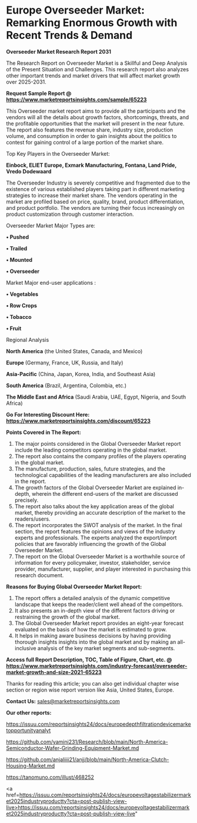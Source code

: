 # Europe Overseeder Market: Remarking Enormous Growth with Recent Trends & Demand

<strong>Overseeder Market Research Report 2031</strong>

The Research Report on Overseeder Market is a Skillful and Deep Analysis of the Present Situation and Challenges. This research report also analyzes other important trends and market drivers that will affect market growth over 2025-2031.

<strong>Request Sample Report @ <a href=https://www.marketreportsinsights.com/sample/65223>https://www.marketreportsinsights.com/sample/65223</a></strong>

This Overseeder market report aims to provide all the participants and the vendors will all the details about growth factors, shortcomings, threats, and the profitable opportunities that the market will present in the near future. The report also features the revenue share, industry size, production volume, and consumption in order to gain insights about the politics to contest for gaining control of a large portion of the market share.

Top Key Players in the Overseeder Market:

<strong>Einbock, ELIET Europe, Exmark Manufacturing, Fontana, Land Pride, Vredo Dodewaard</strong>

The Overseeder Industry is severely competitive and fragmented due to the existence of various established players taking part in different marketing strategies to increase their market share. The vendors operating in the market are profiled based on price, quality, brand, product differentiation, and product portfolio. The vendors are turning their focus increasingly on product customization through customer interaction.

Overseeder Market Major Types are:

<strong>• Pushed

• Trailed

• Mounted

• Overseeder</strong>

Market Major end-user applications :

<strong>• Vegetables

• Row Crops

• Tobacco

• Fruit</strong>

Regional Analysis

</u><strong><b>North America</b></strong> (the United States, Canada, and Mexico)

<strong><b>Europe </b></strong>(Germany, France, UK, Russia, and Italy)

<strong><b>Asia-Pacific</b></strong> (China, Japan, Korea, India, and Southeast Asia)

<strong><b>South America</b></strong> (Brazil, Argentina, Colombia, etc.)

<strong><b>The Middle East and Africa</b></strong> (Saudi Arabia, UAE, Egypt, Nigeria, and South Africa)

<strong>Go For Interesting Discount Here: <a href=https://www.marketreportsinsights.com/discount/65223>https://www.marketreportsinsights.com/discount/65223</a></strong>

<strong>Points Covered in The Report:</strong>
<ol>
  <li>The major points considered in the Global Overseeder Market report include the leading competitors operating in the global market.</li>
  <li>The report also contains the company profiles of the players operating in the global market.</li>
  <li>The manufacture, production, sales, future strategies, and the technological capabilities of the leading manufacturers are also included in the report.</li>
  <li>The growth factors of the Global Overseeder Market are explained in-depth, wherein the different end-users of the market are discussed precisely.</li>
  <li>The report also talks about the key application areas of the global market, thereby providing an accurate description of the market to the readers/users.</li>
  <li>The report incorporates the SWOT analysis of the market. In the final section, the report features the opinions and views of the industry experts and professionals. The experts analyzed the export/import policies that are favorably influencing the growth of the Global Overseeder Market.</li>
  <li>The report on the Global Overseeder Market is a worthwhile source of information for every policymaker, investor, stakeholder, service provider, manufacturer, supplier, and player interested in purchasing this research document.</li>
</ol>
<strong>Reasons for Buying Global Overseeder Market Report:</strong>

<ol>
  <li>The report offers a detailed analysis of the dynamic competitive landscape that keeps the reader/client well ahead of the competitors.</li>
  <li>It also presents an in-depth view of the different factors driving or restraining the growth of the global market.</li>
  <li>The Global Overseeder Market report provides an eight-year forecast evaluated on the basis of how the market is estimated to grow.</li>
  <li>It helps in making aware business decisions by having providing thorough insights insights into the global market and by making an all-inclusive analysis of the key market segments and sub-segments.</li>
</ol>
<strong>Access full Report Description, TOC, Table of Figure, Chart, etc. @ <a href=https://www.marketreportsinsights.com/industry-forecast/overseeder-market-growth-and-size-2021-65223>https://www.marketreportsinsights.com/industry-forecast/overseeder-market-growth-and-size-2021-65223</a></strong>


Thanks for reading this article; you can also get individual chapter wise section or region wise report version like Asia, United States, Europe.

<strong>Contact Us:</strong>
sales@marketreportsinsights.com

<strong>Our other reports:</strong>

<a href=https://issuu.com/reportsinsights24/docs/europedepthfiltrationdevicemarketopportunityanalyt>https://issuu.com/reportsinsights24/docs/europedepthfiltrationdevicemarketopportunityanalyt</a>

<a href=https://github.com/yamini231/Research/blob/main/North-America-Semiconductor-Wafer-Grinding-Equipment-Market.md>https://github.com/yamini231/Research/blob/main/North-America-Semiconductor-Wafer-Grinding-Equipment-Market.md</a>

<a href=https://github.com/anjaliiii21/anjj/blob/main/North-America-Clutch-Housing-Market.md>https://github.com/anjaliiii21/anjj/blob/main/North-America-Clutch-Housing-Market.md</a>

<a href=https://tanomuno.com/illust/468252>https://tanomuno.com/illust/468252</a>

<a href=https://issuu.com/reportsinsights24/docs/europevoltagestabilizermarket2025industryproductty?cta=post-publish-view-live>https://issuu.com/reportsinsights24/docs/europevoltagestabilizermarket2025industryproductty?cta=post-publish-view-live</a>"
